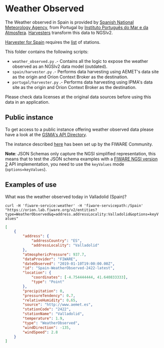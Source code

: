 # Weather Observed

The Weather observed in Spain is provided by
[Spanish National Meteorology Agency](http://aemet.es), from Portugal by
[Instituto Português do Mar e da Atmosfera](http://www.ipma.pt/pt).
[Harvesters](./harvest) transform this data to NGSIv2.

[Harvester for Spain](./harvest/spain) requires the
[list](../../PointOfInterest/WeatherStation) of stations.

This folder contains the following scripts:

-   `weather_observed.py` .- Contains all the logic to expose the weather
    observed as an NGSIv2 data model (outdated).
-   `spain/harvester.py` .- Performs data harvesting using AEMET's data site as
    the origin and Orion Context Broker as the destination.
-   `portugal/harvester.py` .- Performs data harvesting using IPMA's data site
    as the origin and Orion Context Broker as the destination.

Please check data licenses at the original data sources before using this data
in an application.

## Public instance

To get access to a public instance offering weather observed data please have a
look at the
[GSMA's API Directory](http://apidirectory.connectedliving.gsma.com).

The instance described
[here](https://docs.google.com/document/d/1lHP7XS-7TNzsxLa0bNFb-96JnJXh0ecIHS3-H0qMREg/edit?usp=sharing)
has been set up by the FIWARE Community.

**Note**: JSON Schemas only capture the NGSI simplified representation, this
means that to test the JSON schema examples with a
[FIWARE NGSI version 2](http://fiware.github.io/specifications/ngsiv2/stable)
API implementation, you need to use the `keyValues` mode (`options=keyValues`).

## Examples of use

What was the weather observed today in Valladolid (Spain)?

`curl -H 'fiware-service:weather' -H 'fiware-servicepath:/Spain' "https://orion.lab.fiware.org/v2/entities?type=WeatherObserved&q=address.addressLocality:Valladolid&options=keyValues"`

```json
[
    {
        "address": {
            "addressCountry": "ES",
            "addressLocality": "Valladolid"
        },
        "atmosphericPressure": 937.7,
        "dataProvider": "FIWARE",
        "dateObserved": "2019-01-10T19:00:00.00Z",
        "id": "Spain-WeatherObserved-2422-latest",
        "location": {
            "coordinates": [-4.754444444, 41.640833333],
            "type": "Point"
        },
        "precipitation": 0,
        "pressureTendency": 0.7,
        "relativeHumidity": 0.65,
        "source": "http://www.aemet.es",
        "stationCode": "2422",
        "stationName": "Valladolid",
        "temperature": 1.9,
        "type": "WeatherObserved",
        "windDirection": -135,
        "windSpeed": 2.8
    }
]
```
